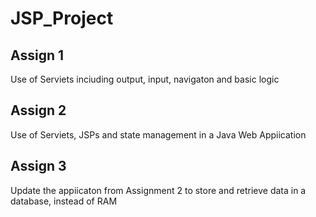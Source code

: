 # JSP_Project

## Assign 1
Use of Serviets inciuding output, input, navigaton and basic logic

## Assign 2
Use of Serviets, JSPs and state management in a Java Web Appiication

## Assign 3
Update the appiicaton from Assignment 2 to store and retrieve data in a database, instead of RAM
